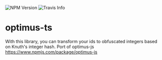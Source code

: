 ![NPM Version](https://img.shields.io/badge/npm-v1.0.0-blue.svg)
![Travis Info](https://travis-ci.org/mightyYaroslav/optimus-ts.svg?branch=master)
# optimus-ts
With this library, you can transform your ids to obfuscated integers based on Knuth's integer hash. Port of optimus-js https://www.npmjs.com/package/optimus-js
